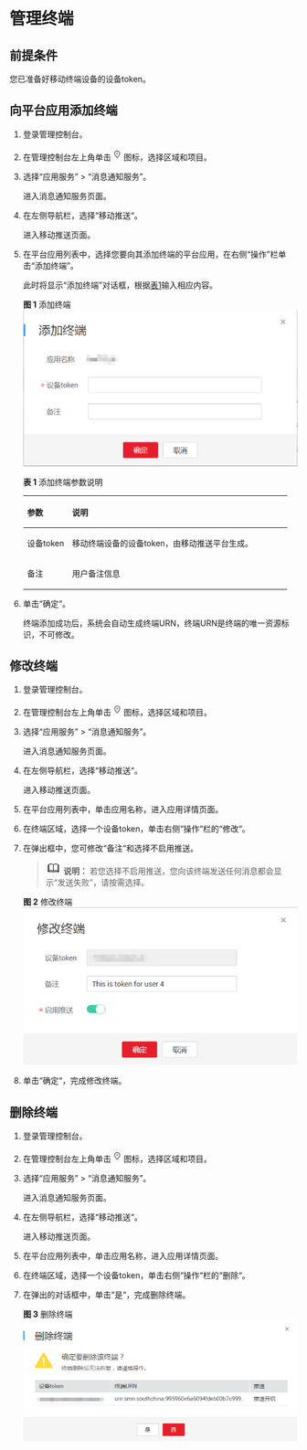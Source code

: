 # 管理终端<a name="smn_ug_0023"></a>

## 前提条件<a name="section5724202117350"></a>

您已准备好移动终端设备的设备token。

## 向平台应用添加终端<a name="section25315375369"></a>

1.  登录管理控制台。
2.  在管理控制台左上角单击![](figures/icon-region-10.png)图标，选择区域和项目。
3.  选择“应用服务” \> “消息通知服务”。

    进入消息通知服务页面。

4.  在左侧导航栏，选择“移动推送“。

    进入移动推送页面。

5.  在平台应用列表中，选择您要向其添加终端的平台应用，在右侧“操作”栏单击“添加终端”。

    此时将显示“添加终端”对话框，根据[表1](#table6346191114616)输入相应内容。

    **图 1**  添加终端<a name="fig14315352194115"></a>  
    ![](figures/添加终端.png "添加终端")

    **表 1**  添加终端参数说明

    <a name="table6346191114616"></a>
    <table><thead align="left"><tr id="row123461418461"><th class="cellrowborder" valign="top" width="17%" id="mcps1.2.3.1.1"><p id="p33460115461"><a name="p33460115461"></a><a name="p33460115461"></a>参数</p>
    </th>
    <th class="cellrowborder" valign="top" width="83%" id="mcps1.2.3.1.2"><p id="p1934613114466"><a name="p1934613114466"></a><a name="p1934613114466"></a>说明</p>
    </th>
    </tr>
    </thead>
    <tbody><tr id="row10346117465"><td class="cellrowborder" valign="top" width="17%" headers="mcps1.2.3.1.1 "><p id="p173467154612"><a name="p173467154612"></a><a name="p173467154612"></a>设备token</p>
    </td>
    <td class="cellrowborder" valign="top" width="83%" headers="mcps1.2.3.1.2 "><p id="p13461417463"><a name="p13461417463"></a><a name="p13461417463"></a>移动终端设备的设备token，由移动推送平台生成。</p>
    </td>
    </tr>
    <tr id="row1234620117463"><td class="cellrowborder" valign="top" width="17%" headers="mcps1.2.3.1.1 "><p id="p128461619164619"><a name="p128461619164619"></a><a name="p128461619164619"></a>备注</p>
    </td>
    <td class="cellrowborder" valign="top" width="83%" headers="mcps1.2.3.1.2 "><p id="p8346714468"><a name="p8346714468"></a><a name="p8346714468"></a>用户备注信息</p>
    </td>
    </tr>
    </tbody>
    </table>

6.  单击“确定”。

    终端添加成功后，系统会自动生成终端URN，终端URN是终端的唯一资源标识，不可修改。


## 修改终端<a name="section74857342446"></a>

1.  登录管理控制台。
2.  在管理控制台左上角单击![](figures/icon-region-11.png)图标，选择区域和项目。
3.  选择“应用服务” \> “消息通知服务”。

    进入消息通知服务页面。

4.  在左侧导航栏，选择“移动推送“。

    进入移动推送页面。

5.  在平台应用列表中，单击应用名称，进入应用详情页面。
6.  在终端区域，选择一个设备token，单击右侧“操作“栏的“修改“。
7.  在弹出框中，您可修改“备注“和选择不启用推送。

    >![](public_sys-resources/icon-note.gif) **说明：** 
    >若您选择不启用推送，您向该终端发送任何消息都会显示“发送失败”，请按需选择。

    **图 2**  修改终端<a name="fig3634142920517"></a>  
    ![](figures/修改终端.png "修改终端")

8.  单击“确定“，完成修改终端。

## 删除终端<a name="section169841731155215"></a>

1.  登录管理控制台。
2.  在管理控制台左上角单击![](figures/icon-region-12.png)图标，选择区域和项目。
3.  选择“应用服务” \> “消息通知服务”。

    进入消息通知服务页面。

4.  在左侧导航栏，选择“移动推送“。

    进入移动推送页面。

5.  在平台应用列表中，单击应用名称，进入应用详情页面。
6.  在终端区域，选择一个设备token，单击右侧“操作“栏的“删除“。
7.  在弹出的对话框中，单击“是“，完成删除终端。

    **图 3**  删除终端<a name="fig6540184675410"></a>  
    ![](figures/删除终端.png "删除终端")


